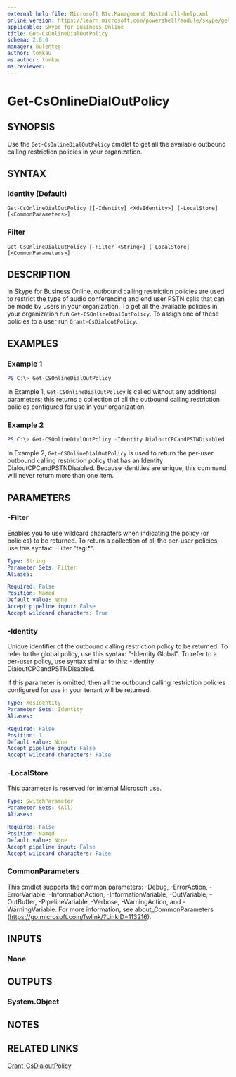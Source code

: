 ```yaml
---
external help file: Microsoft.Rtc.Management.Hosted.dll-help.xml 
online version: https://learn.microsoft.com/powershell/module/skype/get-csonlinedialoutpolicy
applicable: Skype for Business Online
title: Get-CsOnlineDialOutPolicy
schema: 2.0.0
manager: bulenteg
author: tomkau
ms.author: tomkau
ms.reviewer:
---
```


# Get-CsOnlineDialOutPolicy

## SYNOPSIS
Use the `Get-CsOnlineDialOutPolicy` cmdlet to get all the available outbound calling restriction policies in your organization.

## SYNTAX

### Identity (Default)
```
Get-CsOnlineDialOutPolicy [[-Identity] <XdsIdentity>] [-LocalStore] [<CommonParameters>]
```

### Filter
```
Get-CsOnlineDialOutPolicy [-Filter <String>] [-LocalStore] [<CommonParameters>]
```

## DESCRIPTION
In Skype for Business Online, outbound calling restriction policies are used to restrict the type of audio conferencing and end user PSTN calls that can be made by users in your organization. 
To get all the available policies in your organization run `Get-CSOnlineDialOutPolicy`.
To assign one of these policies to a user run `Grant-CsDialoutPolicy`.

## EXAMPLES

### Example 1
```powershell
PS C:\> Get-CSOnlineDialOutPolicy
```

In Example 1, `Get-CSOnlineDialOutPolicy` is called without any additional parameters; this returns a collection of all the outbound calling restriction policies configured for use in your organization.

### Example 2
```powershell
PS C:\> Get-CSOnlineDialOutPolicy -Identity DialoutCPCandPSTNDisabled
```

In Example 2, `Get-CSOnlineDialOutPolicy` is used to return the per-user outbound calling restriction policy that has an Identity DialoutCPCandPSTNDisabled. Because identities are unique, this command will never return more than one item.

## PARAMETERS

### -Filter
Enables you to use wildcard characters when indicating the policy (or policies) to be returned. To return a collection of all the per-user policies, use this syntax: -Filter "tag:\*".

```yaml
Type: String
Parameter Sets: Filter
Aliases:

Required: False
Position: Named
Default value: None
Accept pipeline input: False
Accept wildcard characters: True
```

### -Identity
Unique identifier of the outbound calling restriction policy to be returned. To refer to the global policy, use this syntax: "-Identity Global". To refer to a per-user policy, use syntax similar to this: -Identity DialoutCPCandPSTNDisabled.

If this parameter is omitted, then all the outbound calling restriction policies configured for use in your tenant will be returned.

```yaml
Type: XdsIdentity
Parameter Sets: Identity
Aliases:

Required: False
Position: 1
Default value: None
Accept pipeline input: False
Accept wildcard characters: False
```

### -LocalStore
This parameter is reserved for internal Microsoft use.

```yaml
Type: SwitchParameter
Parameter Sets: (All)
Aliases:

Required: False
Position: Named
Default value: None
Accept pipeline input: False
Accept wildcard characters: False
```

### CommonParameters
This cmdlet supports the common parameters: -Debug, -ErrorAction, -ErrorVariable, -InformationAction, -InformationVariable, -OutVariable, -OutBuffer, -PipelineVariable, -Verbose, -WarningAction, and -WarningVariable.
For more information, see about_CommonParameters (https://go.microsoft.com/fwlink/?LinkID=113216).

## INPUTS

### None

## OUTPUTS

### System.Object

## NOTES

## RELATED LINKS
[Grant-CsDialoutPolicy](https://learn.microsoft.com/powershell/module/skype/grant-csdialoutpolicy)

